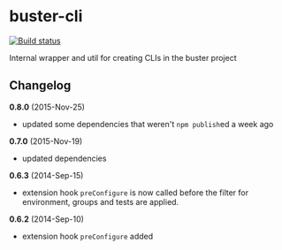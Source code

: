 # buster-cli

[![Build status](https://secure.travis-ci.org/busterjs/buster-cli.png?branch=master)](http://travis-ci.org/busterjs/buster-cli)

Internal wrapper and util for creating CLIs in the buster project


## Changelog

**0.8.0** (2015-Nov-25)

* updated some dependencies that weren't `npm publish`ed a week ago

**0.7.0** (2015-Nov-19)

* updated dependencies

**0.6.3** (2014-Sep-15)

* extension hook `preConfigure` is now called before the filter for environment, groups and tests are applied.


**0.6.2** (2014-Sep-10)

* extension hook `preConfigure` added
